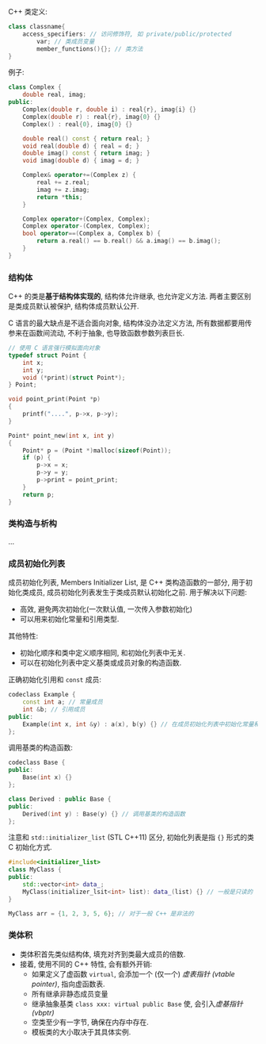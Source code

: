 C++ 类定义:

```cpp
class classname{
	access_specifiers: // 访问修饰符, 如 private/public/protected
		var; // 类成员变量
		member_functions(){}; // 类方法
}
```

例子:
```cpp
class Complex {
	double real, imag;
public:
	Complex(double r, double i) : real{r}, imag{i} {}
	Complex(double r) : real{r}, imag{0} {}
	Complex() : real{0}, imag{0} {}

	double real() const { return real; }
	void real(double d) { real = d; }
	double imag() const { return imag; }
	void imag(double d) { imag = d; }

	Complex& operator+=(Complex z) { 
		real += z.real;
		imag += z.imag;
		return *this;
	}

	Complex operator+(Complex, Complex);
	Complex operator-(Complex, Complex);
	bool operator==(Complex a, Complex b) {
		return a.real() == b.real() && a.imag() == b.imag();
	}
}
```

### 结构体

C++ 的类是**基于结构体实现的**, 结构体允许继承, 也允许定义方法. 两者主要区别是类成员默认被保护, 结构体成员默认公开.

C 语言的最大缺点是不适合面向对象, 结构体没办法定义方法, 所有数据都要用传参来在函数间流动, 不利于抽象, 也导致函数参数列表巨长.

```c
// 使用 C 语言强行模拟面向对象
typedef struct Point {
	int x;
	int y;
	void (*print)(struct Point*);
} Point;

void point_print(Point *p) 
{
	printf("....", p->x, p->y);
}

Point* point_new(int x, int y) 
{
	Point* p = (Point *)malloc(sizeof(Point));
	if (p) {
		p->x = x;
		p->y = y;
		p->print = point_print;
	}	
	return p;
}
```

### 类构造与析构

...

### 成员初始化列表

成员初始化列表, Members Initializer List, 是 C++ 类构造函数的一部分, 用于初始化类成员, 成员初始化列表发生于类成员默认初始化之前. 用于解决以下问题:
- 高效, 避免两次初始化(一次默认值, 一次传入参数初始化)
- 可以用来初始化常量和引用类型.

其他特性:
- 初始化顺序和类中定义顺序相同, 和初始化列表中无关.
- 可以在初始化列表中定义基类或成员对象的构造函数.

正确初始化引用和 `const` 成员:
```cpp
codeclass Example {
    const int a; // 常量成员
    int &b; // 引用成员
public:
    Example(int x, int &y) : a(x), b(y) {} // 在成员初始化列表中初始化常量和引用
};
```

调用基类的构造函数:
```cpp
codeclass Base {
public:
    Base(int x) {}
};

class Derived : public Base {
public:
    Derived(int y) : Base(y) {} // 调用基类的构造函数
};
```

注意和 `std::initializer_list` (STL C++11) 区分, 初始化列表是指 `{}` 形式的类 C 初始化方式.

```cpp
#include<initializer_list>
class MyClass {
public:
	std::vector<int> data_;
	MyClass(initializer_lsit<int> list): data_(list) {} // 一般是只读的
}

MyClass arr = {1, 2, 3, 5, 6}; // 对于一般 C++ 是非法的
```

### 类体积

- 类体积首先类似结构体, 填充对齐到类最大成员的倍数.
- 接着, 使用不同的 C++ 特性, 会有额外开销:
	- 如果定义了虚函数 `virtual`, 会添加一个 (仅一个) *虚表指针 (vtable pointer)*, 指向虚函数表.
	- 所有继承非静态成员变量
	- 继承抽象基类 `class xxx: virtual public Base` 使, 会引入*虚基指针 (vbptr)*
	- 空类至少有一字节, 确保在内存中存在.
	- 模板类的大小取决于其具体实例.